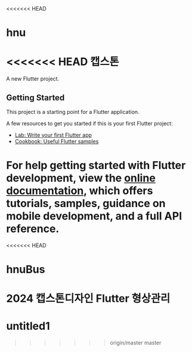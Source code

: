 <<<<<<< HEAD
# hnu
<<<<<<< HEAD
캡스톤
=======

A new Flutter project.

## Getting Started

This project is a starting point for a Flutter application.

A few resources to get you started if this is your first Flutter project:

- [Lab: Write your first Flutter app](https://docs.flutter.dev/get-started/codelab)
- [Cookbook: Useful Flutter samples](https://docs.flutter.dev/cookbook)

For help getting started with Flutter development, view the
[online documentation](https://docs.flutter.dev/), which offers tutorials,
samples, guidance on mobile development, and a full API reference.
=======
<<<<<<< HEAD
# hnuBus
2024 캡스톤디자인 Flutter 형상관리
=======
# untitled1
>>>>>>> origin/master
>>>>>>> master
